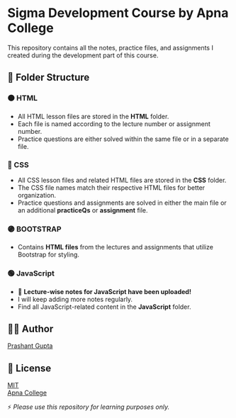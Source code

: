 # Sigma Development Course by Apna College  

This repository contains all the notes, practice files, and assignments I created during the development part of this course.  

## 📂 Folder Structure  

### 🟠 HTML  
- All HTML lesson files are stored in the **HTML** folder.  
- Each file is named according to the lecture number or assignment number.  
- Practice questions are either solved within the same file or in a separate file.  

### 🔵 CSS  
- All CSS lesson files and related HTML files are stored in the **CSS** folder.  
- The CSS file names match their respective HTML files for better organization.  
- Practice questions and assignments are solved in either the main file or an additional **practiceQs** or **assignment** file.  

### 🟣 BOOTSTRAP  
- Contains **HTML files** from the lectures and assignments that utilize Bootstrap for styling.  

### 🟢 JavaScript  
- 📌 **Lecture-wise notes for JavaScript have been uploaded!**  
- I will keep adding more notes regularly.  
- Find all JavaScript-related content in the **JavaScript** folder.  

## 👨‍💻 Author  
[Prashant Gupta](https://www.github.com/prashant-g0/)  

## 📜 License  
[MIT](License)  
[Apna College](https://www.apnacollege.in/)  

⚡ *Please use this repository for learning purposes only.*  
